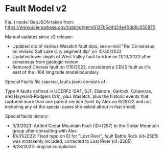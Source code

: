 # Fault Model v2

Fault model GeoJSON taken from: https://www.sciencebase.gov/catalog/item/6127b5d4d34e40dd9c050975

Manual updates since v2 release:

* Updated dip of various Wasatch fault dips, see e-mail "Re: Consensus on revised Salt Lake City segment dip" on 10/30/2022
* Updated lower depth of West Valley fault to 5 km on 11/10/2022 after consensus from geologic review
* Removed Cheraw fault on 1/10/2022, considered a CEUS fault as it's east of the -104 longitude model boundary

Special Faults file (special_faults.json) consists of:

Type A faults defined in UCERF2 (SAF, SJF, Elsinore, Garlock, Calaveras, and Hayward-Rodgers Crk), plus Wasatch, plus the historic events that ruptured more than one parent section (sent by Alex on 9/28/22 and not including any of the special cases she asked about in that email).

Special faults history:

* 3/3/2023: Added Cedar Mountain Fault (ID=1257) to the Cedar Mountain group after consulting with Alex
* 10/31/2022: Fixed typo on ID for "Lost River", fault Battle Rock (id=2505) was mistakenly included, corrected to Lost River (id=2205)
* 9/28/2022: original compilation


